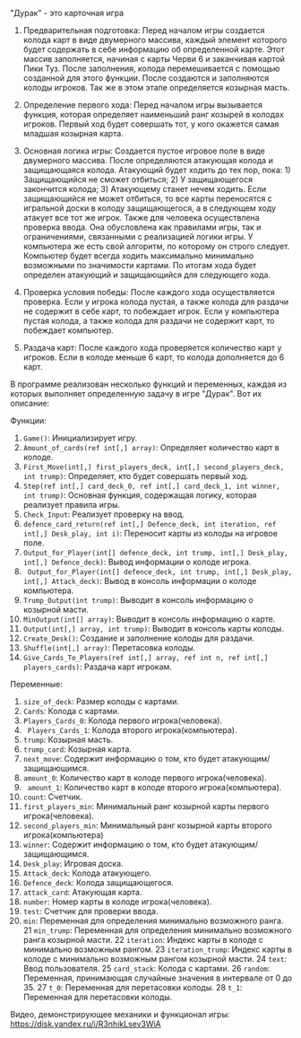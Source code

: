 "Дурак" - это карточная игра
1. Предварительная подготовка: Перед началом игры создается колода карт в виде двумерного массива, каждый элемент которого будет содержать в себе информацию об определенной карте. Этот массив заполняется, начиная с карты Черви 6 и заканчивая картой Пики Туз. После заполнения, колода перемешивается с помощью созданной для этого функции. После создаются и заполняются колоды игроков. Так же в этом этапе определяется козырная масть. 

2. Определение первого хода: Перед началом игры вызывается функция, которая определяет наименьший ранг козырей в колодах игроков. Первый ход будет совершать тот, у кого окажется самая младшая козырная карта.

3. Основная логика игры: Создается пустое игровое поле в виде двумерного массива. После определяются атакующая колода и защищающаяся колода. Атакующий будет ходить до тех пор, пока: 1) Защищающийся не сможет отбиться; 2) У защищающегося закончится колода; 3) Атакующему станет нечем ходить. Если защищающийся не может отбиться, то все карты переносятся с игральной доски в колоду защищающегося, а в следующем ходу атакует все тот же игрок. Также для человека осуществлена проверка ввода. Она обусловлена как правилами игры, так и ограничениями, связанными с реализацией логики игры.  У компьютера же есть свой алгоритм, по которому он строго следует. Компьютер будет всегда ходить максимально минимально возможными по значимости картами. По итогам хода будет определен атакующий и защищающийся для следующего хода.

4. Проверка условия победы: После каждого хода осуществляется проверка. Если у игрока колода пустая, а также колода для раздачи не содержит в себе карт, то побеждает игрок. Если у компьютера пустая колода, а также колода для раздачи не содержит карт, то побеждает компьютер.

5. Раздача карт: После каждого хода проверяется количество карт у игроков. Если в колоде меньше 6 карт, то колода дополняется до 6 карт.

В программе реализован несколько функций и переменных, каждая из которых выполняет определенную задачу в игре "Дурак". Вот их описание:

Функции:
1. `Game()`: Инициализирует игру.
2. `Amount_of_cards(ref int[,] array)`: Определяет количество карт в колоде.
3. `First_Move(int[,] first_players_deck, int[,] second_players_deck, int trump)`: Определяет, кто будет совершать первый ход.
4. `Step(ref int[,] card_deck_0, ref int[,] card_deck_1, int winner, int trump)`: Основная функция, содержащая логику, которая реализует правила игры.
5. `Check_Input`: Реализует проверку на ввод.
6. `defence_card_return(ref int[,] Defence_deck, int iteration, ref int[,] Desk_play, int i)`: Переносит карты из колоды на игровое поле.
7. `Output_for_Player(int[] defence_deck, int trump, int[,] Desk_play, int[,] Defence_deck)`: Вывод информации о колоде игрока.
8. ` Output_for_Player(int[] defence_deck, int trump, int[,] Desk_play, int[,] Attack_deck)`: Вывод в консоль информации о колоде компьютера.
9. `Trump_Output(int trump)`: Выводит в консоль информацию о козырной масти.
10. `MinOutput(int[] array)`: Выводит в консоль информацию о карте.
11. `Output(int[,] array, int trump)`: Выводит в консоль карты колоды.
12. `Create_Desk()`: Создание и заполнение колоды для раздачи.
13. `Shuffle(int[,] array)`: Перетасовка колоды.
14. `Give_Cards_To_Players(ref int[,] array, ref int n, ref int[,] players_cards)`: Раздача карт игрокам.


Переменные:
1. `size_of_deck`: Размер колоды с картами.
2. `Cards`: Колода с картами.
3. `Players_Cards_0`: Колода первого игрока(человека).
4. ` Players_Cards_1`: Колода второго игрока(компьютера).
5. `trump`: Козырная масть.
6. `trump_card`: Козырная карта.
7. `next_move`: Содержит информацию о том, кто будет атакующим/защищающимся.
8. `amount_0`: Количество карт в колоде первого игрока(человека).
9. ` amount_1`: Количество карт в колоде второго игрока(компьютера).
10. `count`: Счетчик.
11. `first_players_min`: Минимальный ранг козырной карты первого игрока(человека).
12. `second_players_min`: Минимальный ранг козырной карты второго игрока(компьютера)
13. `winner`: Содержит информацию о том, кто будет атакующим/защищающимся.
14. `Desk_play`: Игровая доска.
15. `Attack_deck`: Колода атакующего.
16. `Defence_deck`: Колода защищающегося.
17. `attack_card`: Атакующая карта.
18. `number`: Номер карты в колоде игрока(человека).
19. `test`: Счетчик для проверки ввода.
20. `min`: Переменная для определения минимально возможного ранга.
21 `min_trump`: Переменная для определения минимально возможного ранга козырной масти.
22 `iteration`: Индекс карты в колоде с минимально возможным рангом.
23 `iteration_trump`: Индекс карты в колоде с минимально возможным рангом козырной масти.
24 `text`: Ввод пользователя.
25 `card_stack`: Колода с картами.
26 `random`: Переменная, принимающая случайные значения в интервале от 0 до 35.
27 `t_0`: Переменная для перетасовки колоды.
28 `t_1`: Переменная для перетасовки колоды.

Видео, демонстрирующее механики и функционал игры: https://disk.yandex.ru/i/R3nhikLsev3WiA
